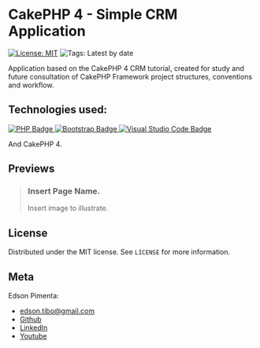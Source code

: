 # CakePHP 4 - Simple CRM Application

[![License: MIT](https://img.shields.io/badge/License-MIT-yellow.svg)](https://opensource.org/licenses/MIT)
![Tags: Latest by date](https://img.shields.io/github/v/tag/eddyyxxyy/cakephp4-simple-crm)


Application based on the CakePHP 4 CRM tutorial, created for study and future consultation of CakePHP Framework
project structures, conventions and workflow.

## Technologies used:

<p>
    <a href="https://img.shields.io/">
        <img src='https://img.shields.io/badge/PHP-777BB4?style=for-the-badge&logo=php&logoColor=white' alt='PHP Badge'>
        <img src='https://img.shields.io/badge/Bootstrap-563D7C?style=for-the-badge&logo=bootstrap&logoColor=white' alt='Bootstrap Badge'>
        <img src='https://img.shields.io/badge/Visual_Studio_Code-0078D4?style=for-the-badge&logo=visual%20studio%20code&logoColor=white' alt='Visual Studio Code Badge'>
    </a>
</p>

And CakePHP 4.

## Previews

> ### Insert Page Name.
> Insert image to illustrate.

## License

Distributed under the MIT license. See `LICENSE` for more information.

## Meta

Edson Pimenta:
- edson.tibo@gmail.com
- [Github](https://github.com/eddyyxxyy)
- [LinkedIn](https://www.linkedin.com/in/eeddyyxxyy/)
- [Youtube](https://www.youtube.com/channel/UCIISJihJOYOBj-4oZhW3pSw)

